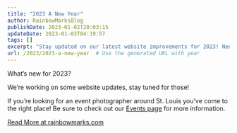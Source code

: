 ```yaml
---
title: "2023 A New Year"
author: RainbowMarksBlog
publishDate: 2023-01-02T20:03:15
updateDate: 2023-01-03T04:19:57
tags: []
excerpt: "Stay updated on our latest website improvements for 2023! Need an event photographer in St. Louis? Visit our Events page at rainbowmarks.com for details."
url: /2023/2023-a-new-year  # Use the generated URL with year
---
```

<p>What’s new for 2023?</p> <p>We’re working on some website updates, stay tuned for those!</p> <p>If you’re looking for an event photographer around St. Louis you’ve come to the right place! Be sure to check out our <a href="/events">Events page</a> for more information.</p> <a href="https://rainbowmarks.com/Events/2023/01/New-Year-2023">Read More at rainbowmarks.com</a>

